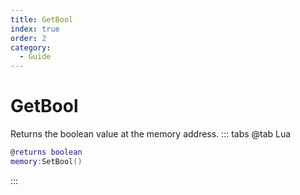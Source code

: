 ```yaml
---
title: GetBool
index: true
order: 2
category:
  - Guide
---
```


# GetBool
Returns the boolean value at the memory address.
::: tabs
@tab Lua
```lua
@returns boolean
memory:SetBool()
```

:::